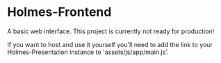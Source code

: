 # Holmes-Frontend

A basic web interface. This project is currently not ready for production!

If you want to host and use it yourself you'll need to add the link to your Holmes-Presentation instance to 'assets/js/app/main.js'.
